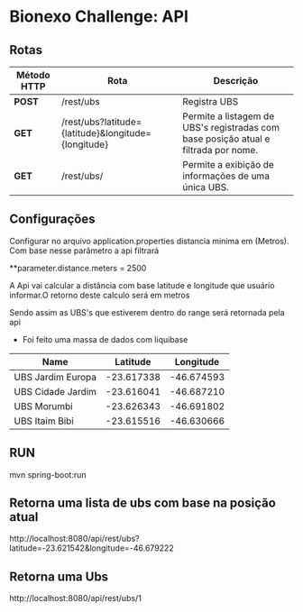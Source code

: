 # Bionexo Challenge: API



## Rotas
| Método HTTP | Rota | Descrição |
| ----------- | ---- | --------- |
| **POST** | /rest/ubs | Registra UBS |
| **GET** | /rest/ubs?latitude={latitude}&longitude={longitude} | Permite a listagem de UBS's registradas com base posição atual e filtrada por nome. |
| **GET** | /rest/ubs/<id> | Permite a exibição de informações de uma única UBS. |


## Configurações
Configurar no arquivo  application.properties distancia minima em (Metros). Com base nesse parâmetro a api filtrará

**parameter.distance.meters = 2500 

A Api vai calcular a distância com base latitude e longitude que usuário informar.O retorno deste calculo será em metros

Sendo assim as UBS's que estiverem dentro do range será retornada pela api


- Foi feito uma massa de dados com liquibase 

| Name             | Latitude   | Longitude   |
| -----------------|------------|------------ |
|UBS Jardim Europa | -23.617338 |	-46.674593  | 
|UBS Cidade Jardim | -23.616041	| -46.687210  |
|UBS Morumbi	     | -23.626343	| -46.691802  |
|UBS Itaim Bibi	   | -23.615516	| -46.630666  |



## RUN
mvn spring-boot:run

## Retorna uma lista de ubs com base na posição atual
http://localhost:8080/api/rest/ubs?latitude=-23.621542&longitude=-46.679222

## Retorna uma Ubs
http://localhost:8080/api/rest/ubs/1

